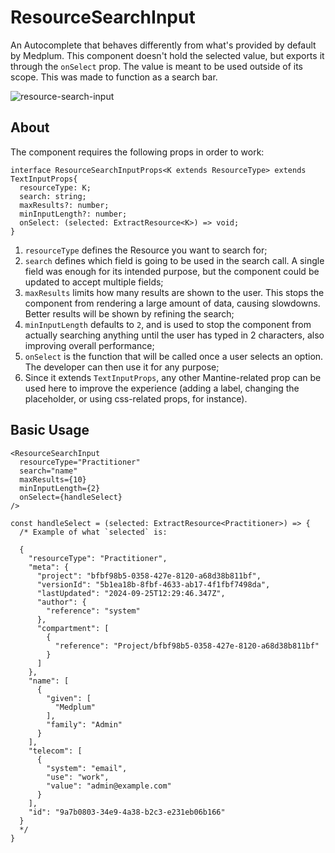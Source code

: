 # ResourceSearchInput

An Autocomplete that behaves differently from what's provided by default by Medplum. This component doesn't hold the selected value, but exports it through the `onSelect` prop. The value is meant to be used outside of its scope. This was made to function as a search bar.

![resource-search-input](https://github.com/user-attachments/assets/8391d765-483a-473c-a30e-6f33adbf8df7)

## About

The component requires the following props in order to work:

```tsx
interface ResourceSearchInputProps<K extends ResourceType> extends TextInputProps{
  resourceType: K;
  search: string;
  maxResults?: number;
  minInputLength?: number;
  onSelect: (selected: ExtractResource<K>) => void;
}
```

1. `resourceType` defines the Resource you want to search for;
2. `search` defines which field is going to be used in the search call. A single field was enough for its intended purpose, but the component could be updated to accept multiple fields;
3. `maxResults` limits how many results are shown to the user. This stops the component from rendering a large amount of data, causing slowdowns. Better results will be shown by refining the search;
4. `minInputLength` defaults to `2`, and is used to stop the component from actually searching anything until the user has typed in 2 characters, also improving overall performance;
5. `onSelect` is the function that will be called once a user selects an option. The developer can then use it for any purpose;
6. Since it extends `TextInputProps`, any other Mantine-related prop can be used here to improve the experience (adding a label, changing the placeholder, or using css-related props, for instance).

## Basic Usage

```tsx
<ResourceSearchInput 
  resourceType="Practitioner"
  search="name"
  maxResults={10}
  minInputLength={2}
  onSelect={handleSelect}
/>
```

```tsx
const handleSelect = (selected: ExtractResource<Practitioner>) => {
  /* Example of what `selected` is:

  {
    "resourceType": "Practitioner",
    "meta": {
      "project": "bfbf98b5-0358-427e-8120-a68d38b811bf",
      "versionId": "5b1ea18b-8fbf-4633-ab17-4f1fbf7498da",
      "lastUpdated": "2024-09-25T12:29:46.347Z",
      "author": {
        "reference": "system"
      },
      "compartment": [
        {
          "reference": "Project/bfbf98b5-0358-427e-8120-a68d38b811bf"
        }
      ]
    },
    "name": [
      {
        "given": [
          "Medplum"
        ],
        "family": "Admin"
      }
    ],
    "telecom": [
      {
        "system": "email",
        "use": "work",
        "value": "admin@example.com"
      }
    ],
    "id": "9a7b0803-34e9-4a38-b2c3-e231eb06b166"
  }
  */
}
```
